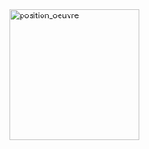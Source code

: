 
<img width="230" alt="position_oeuvre" src="https://user-images.githubusercontent.com/112189073/236200644-c8607a2a-7eb6-40ab-bea3-77120f7011dc.png">
